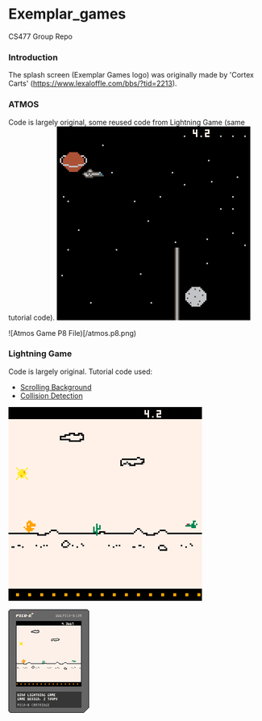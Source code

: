 # Exemplar_games
 CS477 Group Repo
 
### Introduction
 The splash screen (Exemplar Games logo) was originally made by 'Cortex Carts' (https://www.lexaloffle.com/bbs/?tid=2213).
 
### ATMOS
Code is largely original, some reused code from Lightning Game (same tutorial code).
![ATMOS Game Gif](/atmos.gif)

![Atmos Game P8 File)[/atmos.p8.png)

### Lightning Game
Code is largely original.
Tutorial code used:
- [Scrolling Background](https://www.youtube.com/watch?v=wFJqmqzwOxo)
- [Collision Detection](https://www.youtube.com/watch?v=Recf5_RJbZI)

![Lightning Game GIF](/lightning-game_0.gif)

![Lightning Game P8 File](/lightning-game.p8.png)

